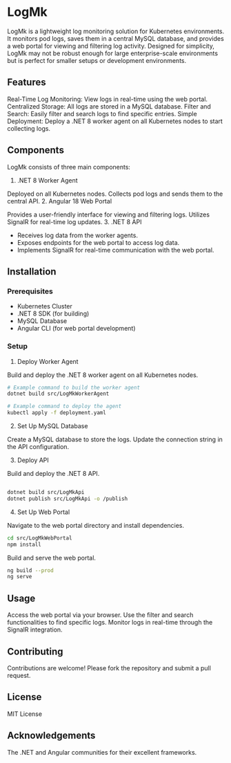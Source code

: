 # LogMk
LogMk is a lightweight log monitoring solution for Kubernetes environments. It monitors pod logs, saves them in a central MySQL database, and provides a web portal for viewing and filtering log activity. Designed for simplicity, LogMk may not be robust enough for large enterprise-scale environments but is perfect for smaller setups or development environments.

## Features
Real-Time Log Monitoring: View logs in real-time using the web portal.
Centralized Storage: All logs are stored in a MySQL database.
Filter and Search: Easily filter and search logs to find specific entries.
Simple Deployment: Deploy a .NET 8 worker agent on all Kubernetes nodes to start collecting logs.

## Components
LogMk consists of three main components:

1. .NET 8 Worker Agent

Deployed on all Kubernetes nodes.
Collects pod logs and sends them to the central API.
2. Angular 18 Web Portal

Provides a user-friendly interface for viewing and filtering logs.
Utilizes SignalR for real-time log updates.
3. .NET 8 API

- Receives log data from the worker agents.
- Exposes endpoints for the web portal to access log data.
- Implements SignalR for real-time communication with the web portal.

## Installation
### Prerequisites
- Kubernetes Cluster
- .NET 8 SDK (for building)
- MySQL Database
- Angular CLI (for web portal development)
### Setup
1. Deploy Worker Agent

Build and deploy the .NET 8 worker agent on all Kubernetes nodes.

``` bash
# Example command to build the worker agent
dotnet build src/LogMkWorkerAgent

# Example command to deploy the agent
kubectl apply -f deployment.yaml
```

2. Set Up MySQL Database

Create a MySQL database to store the logs. Update the connection string in the API configuration.

3. Deploy API

Build and deploy the .NET 8 API.

``` bash

dotnet build src/LogMkApi
dotnet publish src/LogMkApi -o /publish
```

4. Set Up Web Portal

Navigate to the web portal directory and install dependencies.

``` bash
cd src/LogMkWebPortal
npm install
```
Build and serve the web portal.

``` bash
ng build --prod
ng serve
```
## Usage
Access the web portal via your browser.
Use the filter and search functionalities to find specific logs.
Monitor logs in real-time through the SignalR integration.

## Contributing
Contributions are welcome! Please fork the repository and submit a pull request.

## License
MIT License

## Acknowledgements
The .NET and Angular communities for their excellent frameworks.

